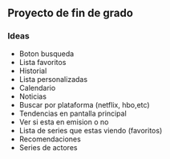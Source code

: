## Proyecto de fin de grado


### Ideas

- Boton busqueda 
- Lista favoritos
- Historial
- Lista personalizadas
- Calendario
- Noticias
- Buscar por plataforma (netflix, hbo,etc)
- Tendencias en pantalla principal
- Ver si esta en emision o no
- Lista de series que estas viendo (favoritos)
- Recomendaciones
- Series de actores
